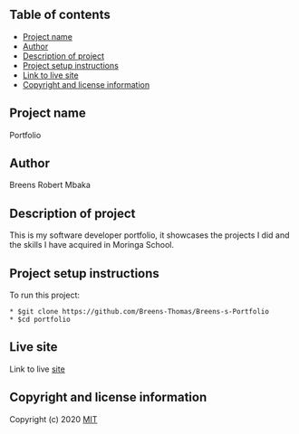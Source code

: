 ## Table of contents
* [Project name](#project-name)
* [Author](#author)
* [Description of project](#description-of-project)
* [Project setup instructions](#project-setup-instructions)
* [Link to live site](#link-to-live-site)
* [Copyright and license information](#copyright-and-license-information)

## Project name
Portfolio

## Author
Breens Robert Mbaka

## Description of project
This is my software developer portfolio, it showcases the projects I did and the
skills I have acquired in Moringa School.

## Project setup instructions
To run this project:

```
* $git clone https://github.com/Breens-Thomas/Breens-s-Portfolio
* $cd portfolio
```

## Live site
Link to live [site](https://breens-thomas.github.io/Breens-Portfolio-Website/)

## Copyright and license information
Copyright (c) 2020 [MIT](LICENSE.txt)
